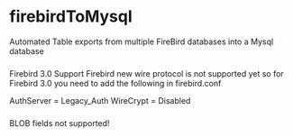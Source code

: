 # firebirdToMysql
Automated Table exports from multiple FireBird databases into a Mysql database

###
Firebird 3.0 Support
Firebird new wire protocol is not supported yet so for Firebird 3.0 you need to add the following in firebird.conf

AuthServer = Legacy_Auth
WireCrypt = Disabled

###
BLOB fields not supported!
